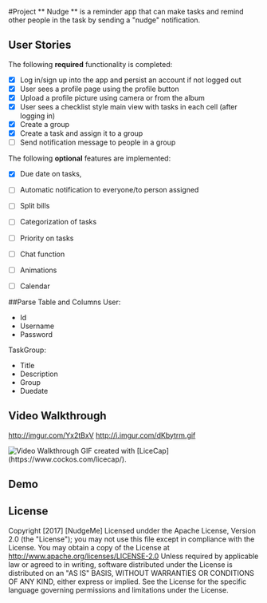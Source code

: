 #Project 
** Nudge ** is a reminder app that can make tasks and remind other people in the task by sending a "nudge" notification.

## User Stories
The following **required** functionality is completed:
- [x] Log in/sign up into the app and persist an account if not logged out
- [x] User sees a profile page using the profile button
- [X] Upload a profile picture using camera or from the album
- [X] User sees a checklist style main view with tasks in each cell (after logging in)
- [X] Create a group 
- [X] Create a task and assign it to a group
- [ ] Send notification message to people in a group

The following **optional** features are implemented:
- [X] Due date on tasks, 
- [ ] Automatic notification to everyone/to person assigned
- [ ] Split bills
- [ ] Categorization of tasks
- [ ] Priority on tasks
- [ ] Chat function
- [ ] Animations
- [ ] Calendar


##Parse Table and Columns
User:
- Id
- Username
- Password

TaskGroup:
- Title
- Description
- Group
- Duedate

## Video Walkthrough
http://imgur.com/Yx2tBxV
http://i.imgur.com/dKbytrm.gif

<img src='http://i.imgur.com/Yx2tBxV.gif' title='Video Walkthrough' width='' alt='Video Walkthrough' />
GIF created with [LiceCap] (https://www.cockos.com/licecap/).

## Demo

## License
   Copyright [2017] [NudgeMe] 
   Licensed undder the Apache License, Version 2.0 (the "License");
   you may not use this file except in compliance with the License.
   You may obtain a copy of the License at
       http://www.apache.org/licenses/LICENSE-2.0
   Unless required by applicable law or agreed to in writing, software
   distributed under the License is distributed on an "AS IS" BASIS,
   WITHOUT WARRANTIES OR CONDITIONS OF ANY KIND, either express or implied.
   See the License for the specific language governing permissions and
   limitations under the License.
